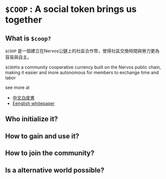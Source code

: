 # ```$COOP``` : A social token brings us together

## What is ```$coop?```
```$COOP``` 是一個建立在Nervos公鏈上的社區合作幣，使得社區交換時間與勞力更為容易與自主。

```$COOP```is a community cooperative currency built on the Nervos public chain, making it easier and more autonomous for members to exchange time and labor

see more at 
* [中文白皮書](https://github.com/CAAINS/COOP/blob/main/Chinese_whitepaper.md)
*  [Eenglish whitepaper](https://github.com/CAAINS/COOP/blob/main/en_whitepapter.md)

## Who initialize it?


## How to gain and use it?
## How to join the community?
## Is a alternative world possible? 
